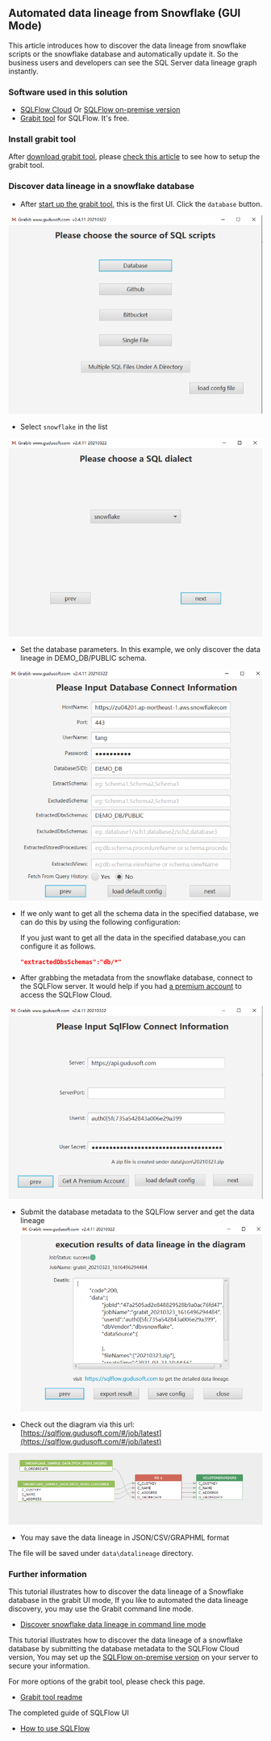 ## Automated data lineage from Snowflake (GUI Mode)
This article introduces how to discover the data lineage from snowflake scripts or the snowflake database and automatically update it. 
So the business users and developers can see the SQL Server data lineage graph instantly.

### Software used in this solution
- [SQLFlow Cloud](https://sqlflow.gudusoft.com) Or [SQLFlow on-premise version](https://www.gudusoft.com/sqlflow-on-premise-version/)
- [Grabit tool](https://www.gudusoft.com/grabit/) for SQLFlow. It's free.


### Install grabit tool
After [download grabit tool](https://www.gudusoft.com/grabit/), please [check this article](https://github.com/sqlparser/sqlflow_public/tree/master/grabit) 
to see how to setup the grabit tool.

### Discover data lineage in a snowflake database
- After [start up the grabit tool](https://github.com/sqlparser/sqlflow_public/tree/master/grabit#running-the-grabit-tool), this is the first UI.
Click the `database` button.

![Grabit snowflake UI 1](grabit-snowflake-1.png)

-  Select `snowflake` in the list

![Grabit snowflake UI 2 database](grabit-snowflake-2-database.png)

- Set the database parameters. In this example, we only discover the data lineage in DEMO_DB/PUBLIC schema.

![Grabit snowfalke UI 3 database parameters](grabit-snowflake-3-database-parameters.png)

- If we only want to get all the schema data in the specified database, we can do this by using the following configuration:
  
    If you just want to get all the data in the specified database,you can configure it as follows.
    ````json
    "extractedDbsSchemas":"db/*"
    ````


- After grabbing the metadata from the snowflake database, connect to the SQLFlow server. 
It would help if you had [a premium account](https://github.com/sqlparser/sqlflow_public/blob/master/sqlflow-userid-secret.md) to access the SQLFlow Cloud.

![Grabit snowflake SQLFlow](grabit-snowflake-4-sqlflow.png)

- Submit the database metadata to the SQLFlow server and get the data lineage 
![Grabit snowflake SQLFlow result](grabit-snowfalke-5-sqlflow-result.png)

- Check out the diagram via this url: [https://sqlflow.gudusoft.com/#/job/latest](https://sqlflow.gudusoft.com/#/job/latest)

![Grabit snowflake data lineage result](grabit-snowflake-6-data-lineage-result.png)

- You may save the data lineage in JSON/CSV/GRAPHML format

The file will be saved under `data\datalineage` directory.

### Further information
This tutorial illustrates how to discover the data lineage of a Snowflake database in the grabit UI mode,
If you like to automated the data lineage discovery, you may use the Grabit command line mode.

- [Discover snowflake data lineage in command line mode](grabit-snowflake-command-line.md)


This tutorial illustrates how to discover the data lineage of a snowflake database by submitting the database
metadata to the SQLFlow Cloud version, You may set up the [SQLFlow on-premise version](https://www.gudusoft.com/sqlflow-on-premise-version/)
on your server to secure your information.

For more options of the grabit tool, please check this page.
- [Grabit tool readme](https://github.com/sqlparser/sqlflow_public/tree/master/grabit)

The completed guide of SQLFlow UI
- [How to use SQLFlow](https://github.com/sqlparser/sqlflow_public/blob/master/sqlflow_guide.md)
